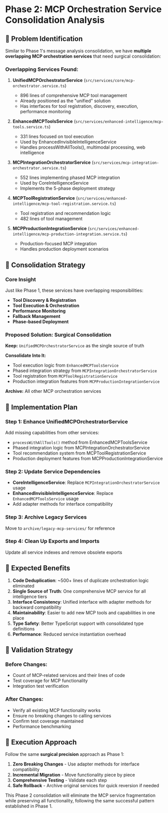 # Phase 2: MCP Orchestration Service Consolidation Analysis

## 🎯 Problem Identification

Similar to Phase 1's message analysis consolidation, we have **multiple overlapping MCP orchestration services** that need surgical consolidation:

### Overlapping Services Found:

1. **UnifiedMCPOrchestratorService** (`src/services/core/mcp-orchestrator.service.ts`)
   - 896 lines of comprehensive MCP tool management
   - Already positioned as the "unified" solution
   - Has interfaces for tool registration, discovery, execution, performance monitoring

2. **EnhancedMCPToolsService** (`src/services/enhanced-intelligence/mcp-tools.service.ts`)
   - 331 lines focused on tool execution
   - Used by EnhancedInvisibleIntelligenceService
   - Handles processWithAllTools(), multimodal processing, web intelligence

3. **MCPIntegrationOrchestratorService** (`src/services/mcp-integration-orchestrator.service.ts`)
   - 552 lines implementing phased MCP integration
   - Used by CoreIntelligenceService
   - Implements the 5-phase deployment strategy

4. **MCPToolRegistrationService** (`src/services/enhanced-intelligence/mcp-tool-registration.service.ts`)
   - Tool registration and recommendation logic
   - 482 lines of tool management

5. **MCPProductionIntegrationService** (`src/services/enhanced-intelligence/mcp-production-integration.service.ts`)
   - Production-focused MCP integration
   - Handles production deployment scenarios

## 🧩 Consolidation Strategy

### Core Insight
Just like Phase 1, these services have overlapping responsibilities:
- **Tool Discovery & Registration**
- **Tool Execution & Orchestration** 
- **Performance Monitoring**
- **Fallback Management**
- **Phase-based Deployment**

### Proposed Solution: Surgical Consolidation

**Keep:** `UnifiedMCPOrchestratorService` as the single source of truth

**Consolidate Into It:**
- Tool execution logic from `EnhancedMCPToolsService`
- Phased integration strategy from `MCPIntegrationOrchestratorService`
- Tool registration from `MCPToolRegistrationService`
- Production integration features from `MCPProductionIntegrationService`

**Archive:** All other MCP orchestration services

## 🔧 Implementation Plan

### Step 1: Enhance UnifiedMCPOrchestratorService
Add missing capabilities from other services:
- `processWithAllTools()` method from EnhancedMCPToolsService
- Phased integration logic from MCPIntegrationOrchestratorService
- Tool recommendation system from MCPToolRegistrationService
- Production deployment features from MCPProductionIntegrationService

### Step 2: Update Service Dependencies
- **CoreIntelligenceService**: Replace `MCPIntegrationOrchestratorService` usage
- **EnhancedInvisibleIntelligenceService**: Replace `EnhancedMCPToolsService` usage
- Add adapter methods for interface compatibility

### Step 3: Archive Legacy Services
Move to `archive/legacy-mcp-services/` for reference

### Step 4: Clean Up Exports and Imports
Update all service indexes and remove obsolete exports

## 🎯 Expected Benefits

1. **Code Deduplication**: ~500+ lines of duplicate orchestration logic eliminated
2. **Single Source of Truth**: One comprehensive MCP service for all intelligence tiers  
3. **Interface Consistency**: Unified interface with adapter methods for backward compatibility
4. **Maintainability**: Easier to add new MCP tools and capabilities in one place
5. **Type Safety**: Better TypeScript support with consolidated type definitions
6. **Performance**: Reduced service instantiation overhead

## 🧪 Validation Strategy

### Before Changes:
- Count of MCP-related services and their lines of code
- Test coverage for MCP functionality
- Integration test verification

### After Changes:
- Verify all existing MCP functionality works
- Ensure no breaking changes to calling services
- Confirm test coverage maintained
- Performance benchmarking

## 🚀 Execution Approach

Follow the same **surgical precision** approach as Phase 1:
1. **Zero Breaking Changes** - Use adapter methods for interface compatibility
2. **Incremental Migration** - Move functionality piece by piece
3. **Comprehensive Testing** - Validate each step
4. **Safe Rollback** - Archive original services for quick reversion if needed

This Phase 2 consolidation will eliminate the MCP service fragmentation while preserving all functionality, following the same successful pattern established in Phase 1.
